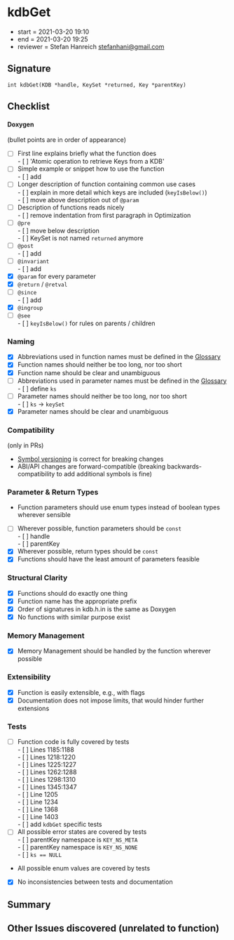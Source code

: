 # kdbGet

- start = 2021-03-20 19:10
- end = 2021-03-20 19:25
- reviewer = Stefan Hanreich <stefanhani@gmail.com>

## Signature

`int kdbGet(KDB *handle, KeySet *returned, Key *parentKey)`

## Checklist

#### Doxygen

(bullet points are in order of appearance)

- [ ] First line explains briefly what the function does  
      - [ ] 'Atomic operation to retrieve Keys from a KDB'
- [ ] Simple example or snippet how to use the function  
      - [ ] add
- [ ] Longer description of function containing common use cases  
      - [ ] explain in more detail which keys are included (`keyIsBelow()`)  
      - [ ] move above description out of `@param`
- [ ] Description of functions reads nicely  
      - [ ] remove indentation from first paragraph in Optimization
- [ ] `@pre`  
      - [ ] move below description  
      - [ ] KeySet is not named `returned` anymore
- [ ] `@post`  
      - [ ] add
- [ ] `@invariant`  
      - [ ] add
- [x] `@param` for every parameter
- [x] `@return` / `@retval`
- [ ] `@since`  
      - [ ] add
- [x] `@ingroup`
- [ ] `@see`  
      - [ ] `keyIsBelow()` for rules on parents / children

### Naming

- [x] Abbreviations used in function names must be defined in the
      [Glossary](/doc/help/elektra-glossary.md)
- [x] Function names should neither be too long, nor too short
- [x] Function name should be clear and unambiguous
- [ ] Abbreviations used in parameter names must be defined in the
      [Glossary](/doc/help/elektra-glossary.md)  
      - [ ] define `ks`
- [ ] Parameter names should neither be too long, nor too short  
      - [ ] `ks` -> `keySet`
- [x] Parameter names should be clear and unambiguous

### Compatibility

(only in PRs)

- [Symbol versioning](/doc/dev/symbol-versioning.md)
      is correct for breaking changes
- ABI/API changes are forward-compatible (breaking backwards-compatibility
      to add additional symbols is fine)

### Parameter & Return Types

- Function parameters should use enum types instead of boolean types
      wherever sensible
- [ ] Wherever possible, function parameters should be `const`  
      - [ ] handle  
      - [ ] parentKey
- [x] Wherever possible, return types should be `const`
- [x] Functions should have the least amount of parameters feasible

### Structural Clarity

- [x] Functions should do exactly one thing
- [x] Function name has the appropriate prefix
- [x] Order of signatures in kdb.h.in is the same as Doxygen
- [x] No functions with similar purpose exist

### Memory Management

- [x] Memory Management should be handled by the function wherever possible

### Extensibility

- [x] Function is easily extensible, e.g., with flags
- [x] Documentation does not impose limits, that would hinder further extensions

### Tests

- [ ] Function code is fully covered by tests  
      - [ ] Lines 1185:1188  
      - [ ] Lines 1218:1220  
      - [ ] Lines 1225:1227  
      - [ ] Lines 1262:1288  
      - [ ] Lines 1298:1310  
      - [ ] Lines 1345:1347  
      - [ ] Line 1205  
      - [ ] Line 1234  
      - [ ] Line 1368  
      - [ ] Line 1403  
      - [ ] add `kdbGet` specific tests
- [ ] All possible error states are covered by tests  
      - [ ] parentKey namespace is `KEY_NS_META`  
      - [ ] parentKey namespace is `KEY_NS_NONE`  
      - [ ] `ks == NULL`
- All possible enum values are covered by tests
- [x] No inconsistencies between tests and documentation

## Summary

## Other Issues discovered (unrelated to function)
